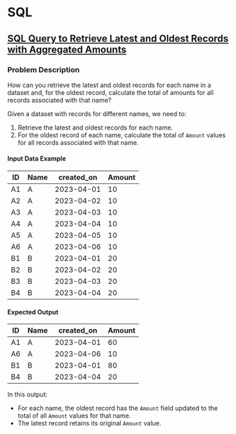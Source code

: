 # SQL
## [SQL Query to Retrieve Latest and Oldest Records with Aggregated Amounts](#sql-query-to-retrieve-latest-and-oldest-records-with-aggregated-amounts)

### Problem Description
How can you retrieve the latest and oldest records for each name in a dataset and, for the oldest record, calculate the total of amounts for all records associated with that name?

Given a dataset with records for different names, we need to:

1. Retrieve the latest and oldest records for each name.
2. For the oldest record of each name, calculate the total of `Amount` values for all records associated with that name.

#### Input Data Example

| ID  | Name | created_on | Amount |
|-----|------|------------|--------|
| A1  | A    | 2023-04-01 | 10     |
| A2  | A    | 2023-04-02 | 10     |
| A3  | A    | 2023-04-03 | 10     |
| A4  | A    | 2023-04-04 | 10     |
| A5  | A    | 2023-04-05 | 10     |
| A6  | A    | 2023-04-06 | 10     |
| B1  | B    | 2023-04-01 | 20     |
| B2  | B    | 2023-04-02 | 20     |
| B3  | B    | 2023-04-03 | 20     |
| B4  | B    | 2023-04-04 | 20     |

#### Expected Output

| ID  | Name | created_on | Amount |
|-----|------|------------|--------|
| A1  | A    | 2023-04-01 | 60     |
| A6  | A    | 2023-04-06 | 10     |
| B1  | B    | 2023-04-01 | 80     |
| B4  | B    | 2023-04-04 | 20     |

In this output:
- For each name, the oldest record has the `Amount` field updated to the total of all `Amount` values for that name.
- The latest record retains its original `Amount` value.